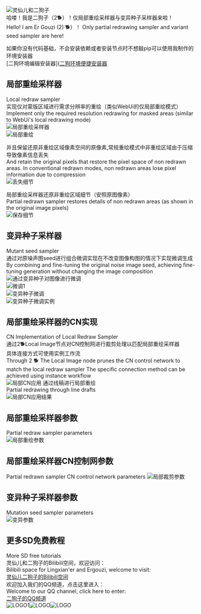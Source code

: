 ![灵仙儿和二狗子](explain/LOGO2.png "LOGO2")    
哈喽！我是二狗子（2🐕）！仅局部重绘采样器与变异种子采样器来啦！     
Hello! I am Er Gouzi (2) 🐕）！ Only partial redrawing sampler and variant seed sampler are here!    

如果你没有代码基础，不会安装依赖或者安装节点时不想敲pip可以使用我制作的环境安装器    
[二狗环境编辑安装器]([二狗环境便捷安装器](https://github.com/11dogzi/Comfyuinodes-HJGL)   

## 局部重绘采样器    
Local redraw sampler    
实现仅对蒙版区域进行需求分辨率的重绘（类似WebUi的仅局部重绘模式）    
Implement only the required resolution redrawing for masked areas (similar to WebUi's local redrawing mode)    
![局部重绘采样器](explain/局部重绘采样器.png "局部重绘采样器")  
![局部重绘](explain/局部重绘.png "局部重绘")    

并且保留还原非重绘区域像素空间的原像素,常规重绘模式中非重绘区域由于压缩导致像素信息丢失        
And retain the original pixels that restore the pixel space of non redrawn areas. In conventional redrawn modes, non redrawn areas lose pixel information due to compression    
![丢失细节](explain/丢失细节.png "丢失细节")   

局部重绘采样器还原非重绘区域细节（安照原图像素）    
Partial redrawn sampler restores details of non redrawn areas (as shown in the original image pixels)    
![保存细节](explain/保存细节.png "保存细节")     

## 变异种子采样器  
Mutant seed sampler    
通过对原噪声图seed进行组合微调实现在不改变图像构图的情况下实现微调生成    
By combining and fine-tuning the original noise image seed, achieving fine-tuning generation without changing the image composition    
![通过变异种子对图像进行微调](explain/通过变异种子对图像进行微调.png "通过变异种子对图像进行微调")      
![微调1](explain/微调1.png "微调1")     
![变异种子微调](explain/变异种子微调.png "变异种子微调")     
![变异种子微调实例](explain/变异种子微调实例.png "变异种子微调实例")        

## 局部重绘采样器的CN实现   
CN Implementation of Local Redraw Sampler    
通过2🐕Local Image节点对CN控制网进行裁剪处理以匹配局部重绘采样器    
具体连接方式可使用实例工作流    
Through 2 🐕 The Local Image node prunes the CN control network to match the local redraw sampler
The specific connection method can be achieved using instance workflow    
![局部CN应用](explain/局部CN应用.png "局部CN应用")
通过线稿进行局部重绘    
Partial redrawing through line drafts    
![局部CN应用结果](explain/局部CN应用结果.png "局部CN应用结果")    

## 局部重绘采样器参数    
Partial redraw sampler parameters    
![局部重绘参数](explain/局部重绘参数.png "局部重绘参数")    

## 局部重绘采样器CN控制网参数  
Partial redrawn sampler CN control network parameters
![局部裁剪参数](explain/局部裁剪参数.png "局部裁剪参数")    

## 变异种子采样器参数    
Mutation seed sampler parameters    
![变异参数](explain/变异参数.png "变异参数") 


## 更多SD免费教程
More SD free tutorials   
灵仙儿和二狗子的Bilibili空间，欢迎访问：   
Bilibili space for Lingxian'er and Ergouzi, welcome to visit:   
[灵仙儿二狗子的Bilibili空间](https://space.bilibili.com/19723588?spm_id_from=333.1007.0.0)   
欢迎加入我们的QQ频道，点击这里进入：   
Welcome to our QQ channel, click here to enter:   
[二狗子的QQ频道](https://pd.qq.com/s/3d9ys5wpr)   
![LOGO1](explain/LOGO1.png "LOGO1")![LOGO](explain/LOGO1.png "LOGO1")![LOGO](explain/LOGO1.png "LOGO1")    
